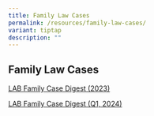 ```yaml
---
title: Family Law Cases
permalink: /resources/family-law-cases/
variant: tiptap
description: ""
---
```

<h2><strong>Family Law Cases</strong></h2>
<p><a href="/files/LAB_Family_Case_Digest_2023.pdf" rel="noopener noreferrer nofollow" target="_blank">LAB Family Case Digest (2023)</a>
</p>
<p><a href="/files/Compiled_LAB_Case_Digest__2024_Q1_.pdf" rel="noopener noreferrer nofollow" target="_blank">LAB Family Case Digest (Q1, 2024)</a>
</p>